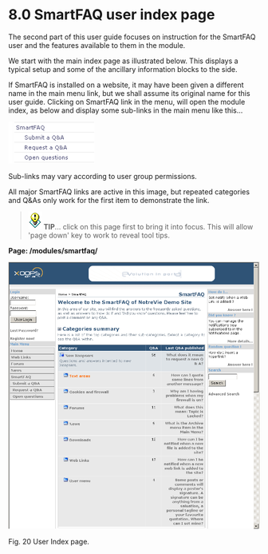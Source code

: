 # 8.0 SmartFAQ user index page

The second part of this user guide focuses on instruction for the SmartFAQ user and the features available to them in the module.

We start with the main index page as illustrated below. This displays a typical setup and some of the ancillary information blocks to the side. 

If SmartFAQ is installed on a website, it may have been given a different name in the main menu link, but we shall assume its original name for this user guide. Clicking on SmartFAQ link in the menu, will open the module index, as below and display some sub-links in the main menu like this...

![image001.png](../../assets/user-menu.png)

Sub-links may vary according to user group permissions.

All major SmartFAQ links are active in this image, but repeated categories and Q&As only work for the first item to demonstrate the link.
>![image001.png](../../assets/info/tips.gif) **TIP**... click on this page first to bring it into focus. This will allow 'page down' key to work to reveal tool tips.

**Page: /modules/smartfaq/**

![image001.png](../../assets/index-webside.png)


Fig. 20 User Index page.